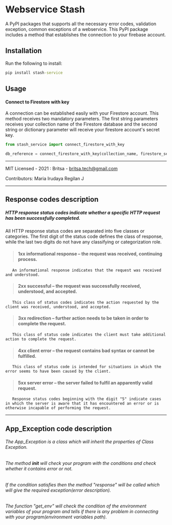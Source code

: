 # Webservice Stash

A PyPI packages that supports all the necessary error codes, validation exception, common exceptions of a webservice. This PyPI package includes a method that establishes the connection to your firebase account.

## Installation

Run the following to install:

```cmd
pip install stash-service
```

## Usage

#### Connect to Firestore with key

A connection can be established easily with your Firestore account. This method receives two mandatory parameters. The first string parameters receives your collection name of the Firestore database and the second string or dictionary parameter will receive your firestore account's secret key.

```python
from stash_service import connect_firestore_with_key

db_reference = connect_firestore_with_key(collection_name, firestore_secret_key)
```

---

MIT Licensed - 2021 : Britsa - britsa.tech@gmail.com

Contributors:
Maria Irudaya Regilan J

---
## Response codes description
##### HTTP response status codes indicate whether a specific HTTP request has been successfully completed.
All HTTP response status codes are separated into five classes or categories. The first digit of the status code defines the class of response,
while the last two digits do not have any classifying or categorization role.
> #### 1xx informational response – the request was received, continuing process.
       An informational response indicates that the request was received and understood. 
> #### 2xx successful – the request was successfully received, understood, and accepted.
       This class of status codes indicates the action requested by the client was received, understood, and accepted.
> #### 3xx redirection – further action needs to be taken in order to complete the request.
       This class of status code indicates the client must take additional action to complete the request. 
> #### 4xx client error – the request contains bad syntax or cannot be fulfilled.
       This class of status code is intended for situations in which the error seems to have been caused by the client.
> #### 5xx server error – the server failed to fulfil an apparently valid request.
       Response status codes beginning with the digit "5" indicate cases in which the server is aware that it has encountered an error or is otherwise incapable of performing the request.

--------

## App_Exception code description
######  The App_Exception is a class which will inherit the properties of Class Exception.
######  The method __init__  will check your program with the conditions and check whether it contains error or not.
###### If the condition satisfies then the method "response" will be called which will give the required exception(error description). 
###### The function "get_env" will check the condition of the environment variables of your program and tells if there is any problem in connecting with your program(environment variables path).